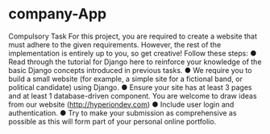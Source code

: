 # company-App

Compulsory Task
For this project, you are required to create a website that must adhere to the
given requirements. However, the rest of the implementation is entirely up to
you, so get creative!
Follow these steps:
● Read through the tutorial for Django here to reinforce your
knowledge of the basic Django concepts introduced in previous tasks.
● We require you to build a small website (for example, a simple site for
a fictional band, or political candidate) using Django.
● Ensure your site has at least 3 pages and at least 1 database-driven
component. You are welcome to draw ideas from our website
(http://hyperiondev.com)
● Include user login and authentication.
● Try to make your submission as comprehensive as possible as this will
form part of your personal online portfolio.
